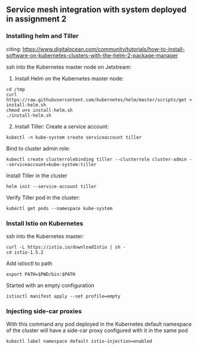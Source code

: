 ## Service mesh integration with system deployed in assignment 2

### Installing helm and Tiller
citing: https://www.digitalocean.com/community/tutorials/how-to-install-software-on-kubernetes-clusters-with-the-helm-2-package-manager

ssh into the Kubernetes master node on Jetstream: 
1) Install Helm on the Kubernetes master node:
```
cd /tmp
curl https://raw.githubusercontent.com/kubernetes/helm/master/scripts/get > install-helm.sh
chmod u+x install-helm.sh
./install-helm.sh
```
2) Install Tiller:
Create a service account:
```
kubectl -n kube-system create serviceaccount tiller
```
Bind to cluster admin role:
```
kubectl create clusterrolebinding tiller --clusterrole cluster-admin --serviceaccount=kube-system:tiller
```
Install Tiller in the cluster
```
helm init --service-account tiller
```
Verify Tiller pod in the cluster:
```
kubectl get pods --namespace kube-system
```
### Install Istio on Kubernetes
ssh into the Kubernetes master:
```
curl -L https://istio.io/downloadIstio | sh -
cd istio-1.5.2
```
Add istioctl to path
```
export PATH=$PWD/bin:$PATH
```
Started with an empty configuration
```
istioctl manifest apply --set profile=empty
```
### Injecting side-car proxies
With this command any pod deployed in the Kubernetes default namespace of the cluster will have a side-car proxy configured with it in the same pod
```
kubectl label namespace default istio-injection=enabled
```
